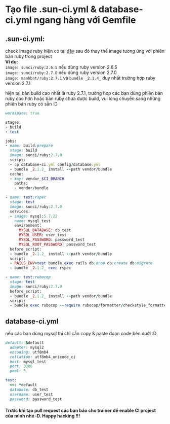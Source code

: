 # Tạo file .sun-ci.yml & database-ci.yml ngang hàng với Gemfile
## .sun-ci.yml:
check image ruby hiện có tại [đây](https://hub.docker.com/r/sunci/ruby/builds) sau đó thay thế image tương ứng với phiên bản ruby trong project<br>
**Ví dụ:** 
<br>`image: sunci/ruby:2.6.5` nếu dùng ruby version 2.6.5<br>
`image: sunci/ruby:2.7.0` nếu dùng ruby version 2.7.0<br>
`image: manhbnt/ruby:2.7.1` và `bundle _2.1.4_` duy nhất trường hợp ruby version 2.7.1

hiện tại bản build cao nhất là ruby 2.7.1, trường hợp các bạn dùng phiên bản ruby cao hơn hoặc bản ruby chưa được build, vui lòng chuyển sang những phiên bản ruby có sẵn :D

```ruby
workspace: true

stages:
- build
- test

jobs:
- name: build:prepare
  stage: build
  image: sunci/ruby:2.7.0
  script:
  - cp database-ci.yml config/database.yml
  - bundle _2.1.2_ install --path vendor/bundle
  cache:
  - key: vendor_$CI_BRANCH
    paths:
    - vendor/bundle

- name: test:rspec
  stage: test
  image: sunci/ruby:2.7.0
  services:
  - image: mysql:5.7.22
    name: mysql_test
    environment:
      MYSQL_DATABASE: db_test
      MYSQL_USER: user_test
      MYSQL_PASSWORD: password_test
      MYSQL_ROOT_PASSWORD: password_test
  before_script:
  - bundle _2.1.2_ install --path vendor/bundle
  script:
  - RAILS_ENV=test bundle exec rails db:drop db:create db:migrate
  - bundle _2.1.2_ exec rspec

- name: test:rubocop
  stage: test
  image: sunci/ruby:2.7.0
  before_script:
  - bundle _2.1.2_ install --path vendor/bundle
  script:
  - bundle exec rubocop --require rubocop/formatter/checkstyle_formatter --format RuboCop::Formatter::CheckstyleFormatter --no-color --out .framgia-ci-reports/rubocop.xml app/ lib/
```

## database-ci.yml
nếu các bạn dùng mysql thì chỉ cần copy & paste đoạn code bên dưới :D
```ruby
default: &default
  adapter: mysql2
  encoding: utf8mb4
  collation: utf8mb4_unicode_ci
  host: mysql_test
  port: 3306
  pool: 5

test:
  <<: *default
  database: db_test
  username: user_test
  password: password_test
```
#### Trước khi tạo pull request các bạn báo cho trainer để enable CI project của mình nhé :D. Happy hacking !!!
